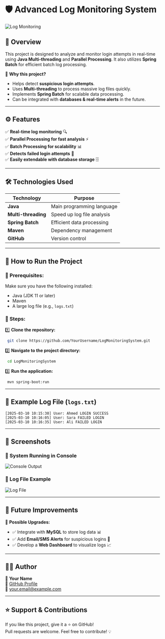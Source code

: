 # 🛡️ Advanced Log Monitoring System

![Log Monitoring](![protect](https://github.com/user-attachments/assets/56d98cd5-2414-4408-b588-3b6e53f696b2)
)

## 📌 Overview
This project is designed to analyze and monitor login attempts in real-time using **Java Multi-threading** and **Parallel Processing**. It also utilizes **Spring Batch** for efficient batch log processing.

🚀 **Why this project?**
- Helps detect **suspicious login attempts**.
- Uses **Multi-threading** to process massive log files quickly.
- Implements **Spring Batch** for scalable data processing.
- Can be integrated with **databases & real-time alerts** in the future.

---

## ⚙️ Features
✅ **Real-time log monitoring** 🔍  
✅ **Parallel Processing for fast analysis** ⚡  
✅ **Batch Processing for scalability** 📊  
✅ **Detects failed login attempts** 🚨  
✅ **Easily extendable with database storage** 🗄️  

---

## 🛠️ Technologies Used
| Technology      | Purpose |
|---------------|---------|
| **Java**       | Main programming language |
| **Multi-threading** | Speed up log file analysis |
| **Spring Batch** | Efficient data processing |
| **Maven**       | Dependency management |
| **GitHub**      | Version control |

---

## 🚀 How to Run the Project
### 🔹 Prerequisites:
Make sure you have the following installed:
- Java (JDK 11 or later)
- Maven
- A large log file (e.g., `logs.txt`)

### 🔹 Steps:
1️⃣ **Clone the repository:**
```sh
 git clone https://github.com/YourUsername/LogMonitoringSystem.git
```

2️⃣ **Navigate to the project directory:**
```sh
 cd LogMonitoringSystem
```

3️⃣ **Run the application:**
```sh
 mvn spring-boot:run
```

---

## 📜 Example Log File (`logs.txt`)
```
[2025-03-10 10:15:30] User: Ahmed LOGIN SUCCESS
[2025-03-10 10:16:05] User: Sara FAILED LOGIN
[2025-03-10 10:16:35] User: Ali FAILED LOGIN
```

---

## 📸 Screenshots
### 🔹 System Running in Console
![Console Output](https://your-image-link.com/console-output.png)

### 🔹 Log File Example
![Log File](https://your-image-link.com/log-file-example.png)

---

## 🎯 Future Improvements
🚀 **Possible Upgrades:**
- ✅ Integrate with **MySQL** to store log data 📊
- ✅ Add **Email/SMS Alerts** for suspicious logins 📩
- ✅ Develop a **Web Dashboard** to visualize logs 📈

---

## 👩‍💻 Author
👤 **Your Name**  
🔗 [GitHub Profile](https://github.com/YourUsername)  
📧 your.email@example.com  

---

## ⭐ Support & Contributions
If you like this project, give it a ⭐ on GitHub!  
Pull requests are welcome. Feel free to contribute! 💡

